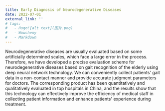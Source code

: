 ```yaml
---
title: Early Diagnosis of Neurodegenerative Diseases
date: 2022-07-01
external_link: ''
# tags:
#   - Hugo![alt text](图片.png)
#   - Wowchemy
#   - Markdown
---
```


Neurodegenerative diseases are usually evaluated based on some artificially determined scales, which face a large error in the process. Therefore, we have developed a precise evaluation scheme for neurodegenerative diseases based on gait recognition of the elderly using deep neural network technology. We can conveniently collect patients' gait data in a non-contact manner and provide accurate judgment parameters for doctors. The corresponding product has been quantitatively and qualitatively evaluated in top hospitals in China, and the results show that this technology can effectively improve the efficiency of medical staff in collecting patient information and enhance patients' experience during treatment.
<!--more-->